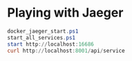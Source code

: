 # Playing with Jaeger

```ps1
docker_jaeger_start.ps1
start_all_services.ps1
start http://localhost:16686
curl http://localhost:8001/api/service
```

